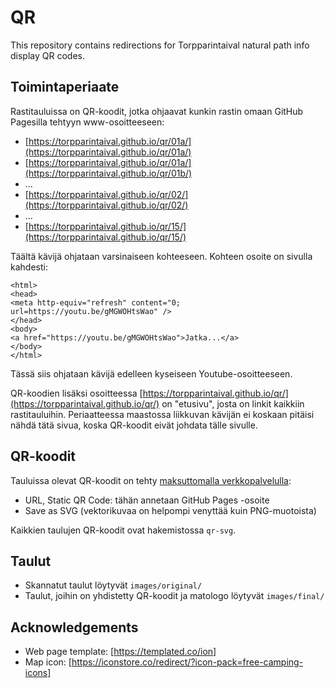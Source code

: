 # QR

This repository contains redirections for Torpparintaival natural path
info display QR codes.

## Toimintaperiaate

Rastitauluissa on QR-koodit, jotka ohjaavat kunkin rastin omaan GitHub Pagesilla tehtyyn www-osoitteeseen:

 * [https://torpparintaival.github.io/qr/01a/](https://torpparintaival.github.io/qr/01a/)
 * [https://torpparintaival.github.io/qr/01a/](https://torpparintaival.github.io/qr/01b/)
 * ...
 * [https://torpparintaival.github.io/qr/02/](https://torpparintaival.github.io/qr/02/)
 * ...
 * [https://torpparintaival.github.io/qr/15/](https://torpparintaival.github.io/qr/15/)

Täältä kävijä ohjataan varsinaiseen kohteeseen. Kohteen osoite on sivulla kahdesti:

```
<html>
<head>
<meta http-equiv="refresh" content="0; url=https://youtu.be/gMGWOHtsWao" />
</head>
<body>
<a href="https://youtu.be/gMGWOHtsWao">Jatka...</a>
</body>
</html>
```

Tässä siis ohjataan kävijä edelleen kyseiseen Youtube-osoitteeseen.

QR-koodien lisäksi osoitteessa [https://torpparintaival.github.io/qr/](https://torpparintaival.github.io/qr/) on "etusivu", josta on linkit kaikkiin rastitauluihin. Periaatteessa maastossa liikkuvan kävijän ei koskaan pitäisi nähdä tätä sivua, koska QR-koodit eivät johdata tälle sivulle.

## QR-koodit

Tauluissa olevat QR-koodit on tehty [maksuttomalla verkkopalvelulla](https://www.the-qrcode-generator.com/):
 * URL, Static QR Code: tähän annetaan GitHub Pages -osoite
 * Save as SVG (vektorikuvaa on helpompi venyttää kuin PNG-muotoista)

Kaikkien taulujen QR-koodit ovat hakemistossa `qr-svg`.

## Taulut

 * Skannatut taulut löytyvät `images/original/`
 * Taulut, joihin on yhdistetty QR-koodit ja matologo löytyvät `images/final/`

## Acknowledgements

 * Web page template: [https://templated.co/ion]
 * Map icon: [https://iconstore.co/redirect/?icon-pack=free-camping-icons]
